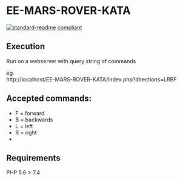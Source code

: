 # EE-MARS-ROVER-KATA
[![standard-readme compliant](https://img.shields.io/badge/readme%20style-standard-brightgreen.svg?style=flat-square)](https://github.com/JackHarrison/EE-MARS-ROVER-KATA)

## Execution<br>
Run on a webserver with query string of commands<br>

eg.<br>
http://localhost/EE-MARS-ROVER-KATA/index.php?directions=LRBF

## Accepted commands:
* F  = forward
* B = backwards
* L = left
* R = right
* 

## Requirements 

PHP 5.6 > 7.4


